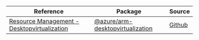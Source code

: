 | Reference | Package | Source |
|---|---|---|
|[Resource Management - Desktopvirtualization](arm-desktopvirtualization-readme)|[@azure/arm-desktopvirtualization](https://www.npmjs.com/package/@azure/arm-desktopvirtualization)|[Github](https://github.com/Azure/azure-sdk-for-js/blob/main/sdk/desktopvirtualization/arm-desktopvirtualization)|
